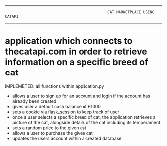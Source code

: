 -----------------------------------------------------------------------------------------------------------------------------------------------------------
                                                  CAT MARKETPLACE USING CATAPI
-----------------------------------------------------------------------------------------------------------------------------------------------------------
# application which connects to thecatapi.com in order to retrieve information on a specific breed of cat

IMPLEMETED:
all functions within application.py

* allows a user to sign up for an account and login if the account has already been created
* gives user a default cash balance of £1000
* sets a cookie via flask_session to keep track of user
* once a user selects a specific breed of cat, the application retrieves a picture of the cat, alongside details of the cat including its temperament
* sets a random price to the given cat
* allows a user to purchase the given cat
* updates the users account within a created database

